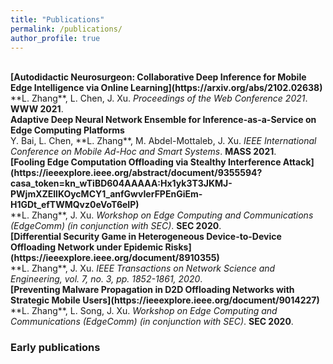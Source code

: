 ```yaml
---
title: "Publications"
permalink: /publications/
author_profile: true
---
```


<br>
<b>[Autodidactic Neurosurgeon: Collaborative Deep Inference for Mobile Edge Intelligence via Online Learning](https://arxiv.org/abs/2102.02638)</b> <br>
**L. Zhang**, L. Chen, J. Xu.
<i>Proceedings of the Web Conference 2021</i>. <b>WWW 2021</b>.

<br>
<b>Adaptive Deep Neural Network Ensemble for Inference-as-a-Service on Edge Computing Platforms</b> <br>
Y. Bai, L. Chen, **L. Zhang**, M. Abdel-Mottaleb, J. Xu.
<i>IEEE International Conference on Mobile Ad-Hoc and Smart Systems</i>. <b>MASS 2021</b>.

<br>
<b>[Fooling Edge Computation Offloading via Stealthy Interference Attack](https://ieeexplore.ieee.org/abstract/document/9355594?casa_token=kn_wTiBD604AAAAA:Hx1yk3T3JKMJ-PWjmXZEllKOycMCY1_anfGwvIerFPEnGiEm-H1GDt_efTWMQvz0eVoT6eIP)</b> <br>
**L. Zhang**, J. Xu.
<i>Workshop on Edge Computing and Communications (EdgeComm) (in conjunction with SEC)</i>. <b>SEC 2020</b>.

<br>
<b>[Differential Security Game in Heterogeneous Device-to-Device Offloading Network under Epidemic Risks](https://ieeexplore.ieee.org/document/8910355)</b> <br>
**L. Zhang**, J. Xu.
<i>IEEE Transactions on Network Science and Engineering, vol. 7, no. 3, pp. 1852-1861, 2020</i>.

<br>
<b>[Preventing Malware Propagation in D2D Offloading Networks with Strategic Mobile Users](https://ieeexplore.ieee.org/document/9014227)</b> <br>
**L. Zhang**, L. Song, J. Xu.
<i>Workshop on Edge Computing and Communications (EdgeComm) (in conjunction with SEC)</i>. <b>SEC 2020</b>.

### Early publications

